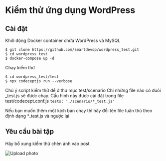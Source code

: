 # Kiểm thử ứng dụng WordPress

## Cài đặt

Khởi động Docker container chứa WordPress và MySQL

```shell
$ git clone https://github.com/smartdevop/wordpress_test.git
$ cd wordpress_test
$ docker-compose up -d
```

Chạy kiểm thử
```shell
$ cd wordpress_test/test
$ npx codeceptjs run --verbose
```

Chú ý script kiểm thử để ở thư mục test/scenario
Chỉ những file nào có đuôi _test.js sẽ được chạy. Cấu hình này được cài đặt trong file test/codecept.conf.js
```tests: './scenario/*_test.js'```

Nếu bạn muốn thêm một kịch bản chạy thì hãy đổi tên file tuân thủ theo định dạng *_test.js và ngược lại

## Yêu cầu bài tập
Hãy bổ xung kiểm thử chèn ảnh vào post

![Upload photo](images/upload_photo.jpg)